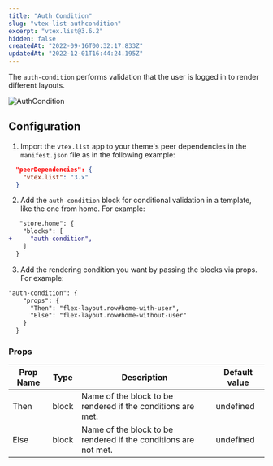 ```yaml
---
title: "Auth Condition"
slug: "vtex-list-authcondition"
excerpt: "vtex.list@3.6.2"
hidden: false
createdAt: "2022-09-16T00:32:17.833Z"
updatedAt: "2022-12-01T16:44:24.195Z"
---
```

The `auth-condition` performs validation that the user is logged in to render different layouts.

![AuthCondition](https://cdn.jsdelivr.net/gh/vtexdocs/dev-portal-content@main/images/vtex-list-authcondition-0.gif)

## Configuration

1. Import the `vtex.list` app to your theme's peer dependencies in the `manifest.json` file as in the following example:

```json
  "peerDependencies": {
    "vtex.list": "3.x"
  }
```

2. Add the `auth-condition` block for conditional validation in a template, like the one from home. For example:

```diff
   "store.home": {
    "blocks": [
+     "auth-condition",
    ]
  }
```

3. Add the rendering condition you want by passing the blocks via props. For example:

```diff
"auth-condition": {
    "props": {
      "Then": "flex-layout.row#home-with-user",
      "Else": "flex-layout.row#home-without-user"
    }
  }
```

### Props

| Prop Name | Type  | Description                                                     | Default value |
| --------- | ----- | --------------------------------------------------------------- | ------------- |
| Then      | block | Name of the block to be rendered if the conditions are met.     | undefined     |
| Else      | block | Name of the block to be rendered if the conditions are not met. | undefined     |